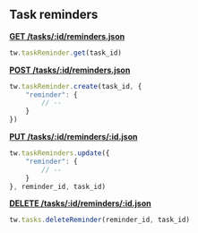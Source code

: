 ## Task reminders

[**GET /tasks/:id/reminders.json**](https://developer.teamwork.com/taskreminders#get_all_reminders)

```js
tw.taskReminder.get(task_id)
```

[**POST /tasks/:id/reminders.json**](https://developer.teamwork.com/taskreminders#create_a_reminder)

```js
tw.taskReminder.create(task_id, {
	"reminder": {
		// --
	}
})
```

[**PUT /tasks/:id/reminders/:id.json**](https://developer.teamwork.com/taskreminders#update_an_existin)

```js
tw.taskReminders.update({
	"reminder": {
		// --
	}
}, reminder_id, task_id)
```

[**DELETE /tasks/:id/reminders/:id.json**](https://developer.teamwork.com/taskreminders#delete_an_existin)

```js
tw.tasks.deleteReminder(reminder_id, task_id)
```
